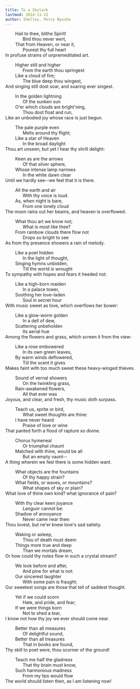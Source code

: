 ```yaml
---
title: To a Skylark
lastmod: 2014-11-22
author: Shelley, Percy Bysshe
---
```

&nbsp;&nbsp;&nbsp; &nbsp;&nbsp;&nbsp; Hail to thee, blithe Spirit!  
&nbsp;&nbsp;&nbsp; &nbsp;&nbsp;&nbsp; &nbsp;&nbsp;&nbsp; &nbsp; Bird thou never wert,  
&nbsp;&nbsp;&nbsp; &nbsp;&nbsp;&nbsp; That from Heaven, or near it,  
&nbsp;&nbsp;&nbsp; &nbsp;&nbsp;&nbsp; &nbsp;&nbsp;&nbsp; &nbsp; Pourest thy full heart  
In profuse strains of unpremeditated art.  

&nbsp;&nbsp;&nbsp; &nbsp;&nbsp;&nbsp; Higher still and higher  
&nbsp;&nbsp;&nbsp; &nbsp;&nbsp;&nbsp; &nbsp;&nbsp;&nbsp; &nbsp; From the earth thou springest  
&nbsp;&nbsp;&nbsp; &nbsp;&nbsp;&nbsp; Like a cloud of fire;  
&nbsp;&nbsp;&nbsp; &nbsp;&nbsp;&nbsp; &nbsp;&nbsp;&nbsp; &nbsp; The blue deep thou wingest,  
And singing still dost soar, and soaring ever singest.  

&nbsp;&nbsp;&nbsp; &nbsp;&nbsp;&nbsp; In the golden lightning  
&nbsp;&nbsp;&nbsp; &nbsp;&nbsp;&nbsp; &nbsp;&nbsp;&nbsp; &nbsp; Of the sunken sun  
&nbsp;&nbsp;&nbsp; &nbsp;&nbsp;&nbsp; O'er which clouds are bright'ning,  
&nbsp;&nbsp;&nbsp; &nbsp;&nbsp;&nbsp; &nbsp;&nbsp;&nbsp; &nbsp; Thou dost float and run,  
Like an unbodied joy whose race is just begun.  

&nbsp;&nbsp;&nbsp; &nbsp;&nbsp;&nbsp; The pale purple even  
&nbsp;&nbsp;&nbsp; &nbsp;&nbsp;&nbsp; &nbsp;&nbsp;&nbsp; &nbsp; Melts around thy flight;  
&nbsp;&nbsp;&nbsp; &nbsp;&nbsp;&nbsp; Like a star of Heaven  
&nbsp;&nbsp;&nbsp; &nbsp;&nbsp;&nbsp; &nbsp;&nbsp;&nbsp; &nbsp; In the broad daylight  
Thou art unseen, but yet I hear thy shrill delight:  

&nbsp;&nbsp;&nbsp; &nbsp;&nbsp;&nbsp; Keen as are the arrows  
&nbsp;&nbsp;&nbsp; &nbsp;&nbsp;&nbsp; &nbsp;&nbsp;&nbsp; &nbsp; Of that silver sphere,  
&nbsp;&nbsp;&nbsp; &nbsp;&nbsp;&nbsp; Whose intense lamp narrows  
&nbsp;&nbsp;&nbsp; &nbsp;&nbsp;&nbsp; &nbsp;&nbsp;&nbsp; &nbsp; In the white dawn clear  
Until we hardly see--we feel that it is there.  

&nbsp;&nbsp;&nbsp; &nbsp;&nbsp;&nbsp; All the earth and air  
&nbsp;&nbsp;&nbsp; &nbsp;&nbsp;&nbsp; &nbsp;&nbsp;&nbsp; &nbsp; With thy voice is loud.  
&nbsp;&nbsp;&nbsp; &nbsp;&nbsp;&nbsp; As, when night is bare,  
&nbsp;&nbsp;&nbsp; &nbsp;&nbsp;&nbsp; &nbsp;&nbsp;&nbsp; &nbsp; From one lonely cloud  
The moon rains out her beams, and heaven is overflowed.  

&nbsp;&nbsp;&nbsp; &nbsp;&nbsp;&nbsp; What thou art we know not;  
&nbsp;&nbsp;&nbsp; &nbsp;&nbsp;&nbsp; &nbsp;&nbsp;&nbsp; &nbsp; What is most like thee?  
&nbsp;&nbsp;&nbsp; &nbsp;&nbsp;&nbsp; From rainbow clouds there flow not  
&nbsp;&nbsp;&nbsp; &nbsp;&nbsp;&nbsp; &nbsp;&nbsp;&nbsp; &nbsp; Drops so bright to see  
As from thy presence showers a rain of melody.  

&nbsp;&nbsp;&nbsp; &nbsp;&nbsp;&nbsp; Like a poet hidden  
&nbsp;&nbsp;&nbsp; &nbsp;&nbsp;&nbsp; &nbsp;&nbsp;&nbsp; &nbsp; In the light of thought,  
&nbsp;&nbsp;&nbsp; &nbsp;&nbsp;&nbsp; Singing hymns unbidden,  
&nbsp;&nbsp;&nbsp; &nbsp;&nbsp;&nbsp; &nbsp;&nbsp;&nbsp; &nbsp; Till the world is wrought  
To sympathy with hopes and fears it heeded not:  

&nbsp;&nbsp;&nbsp; &nbsp;&nbsp;&nbsp; Like a high-born maiden  
&nbsp;&nbsp;&nbsp; &nbsp;&nbsp;&nbsp; &nbsp;&nbsp;&nbsp; &nbsp; In a palace tower,  
&nbsp;&nbsp;&nbsp; &nbsp;&nbsp;&nbsp; Soothing her love-laden  
&nbsp;&nbsp;&nbsp; &nbsp;&nbsp;&nbsp; &nbsp;&nbsp;&nbsp; &nbsp; Soul in secret hour  
With music sweet as love, which overflows her bower:  

&nbsp;&nbsp;&nbsp; &nbsp;&nbsp;&nbsp; Like a glow-worm golden  
&nbsp;&nbsp;&nbsp; &nbsp;&nbsp;&nbsp; &nbsp;&nbsp;&nbsp; &nbsp; In a dell of dew,  
&nbsp;&nbsp;&nbsp; &nbsp;&nbsp;&nbsp; Scattering unbeholden  
&nbsp;&nbsp;&nbsp; &nbsp;&nbsp;&nbsp; &nbsp;&nbsp;&nbsp; &nbsp; Its aerial hue  
Among the flowers and grass, which screen it from the view:  

&nbsp;&nbsp;&nbsp; &nbsp;&nbsp;&nbsp; Like a rose embowered  
&nbsp;&nbsp;&nbsp; &nbsp;&nbsp;&nbsp; &nbsp;&nbsp;&nbsp; &nbsp; In its own green leaves,  
&nbsp;&nbsp;&nbsp; &nbsp;&nbsp;&nbsp; By warm winds deflowered,  
&nbsp;&nbsp;&nbsp; &nbsp;&nbsp;&nbsp; &nbsp;&nbsp;&nbsp; &nbsp; Till the scent it gives  
Makes faint with too much sweet these heavy-winged thieves.  

&nbsp;&nbsp;&nbsp; &nbsp;&nbsp;&nbsp; Sound of vernal showers  
&nbsp;&nbsp;&nbsp; &nbsp;&nbsp;&nbsp; &nbsp;&nbsp;&nbsp; &nbsp; On the twinkling grass,  
&nbsp;&nbsp;&nbsp; &nbsp;&nbsp;&nbsp; Rain-awakened flowers,  
&nbsp;&nbsp;&nbsp; &nbsp;&nbsp;&nbsp; &nbsp;&nbsp;&nbsp; &nbsp; All that ever was  
Joyous, and clear, and fresh, thy music doth surpass.  

&nbsp;&nbsp;&nbsp; &nbsp;&nbsp;&nbsp; Teach us, sprite or bird,  
&nbsp;&nbsp;&nbsp; &nbsp;&nbsp;&nbsp; &nbsp;&nbsp;&nbsp; &nbsp; What sweet thoughts are thine:  
&nbsp;&nbsp;&nbsp; &nbsp;&nbsp;&nbsp; I have never heard  
&nbsp;&nbsp;&nbsp; &nbsp;&nbsp;&nbsp; &nbsp;&nbsp;&nbsp; &nbsp; Praise of love or wine  
That panted forth a flood of rapture so divine.  

&nbsp;&nbsp;&nbsp; &nbsp;&nbsp;&nbsp; Chorus hymeneal  
&nbsp;&nbsp;&nbsp; &nbsp;&nbsp;&nbsp; &nbsp;&nbsp;&nbsp; &nbsp; Or triumphal chaunt  
&nbsp;&nbsp;&nbsp; &nbsp;&nbsp;&nbsp; Matched with thine, would be all  
&nbsp;&nbsp;&nbsp; &nbsp;&nbsp;&nbsp; &nbsp;&nbsp;&nbsp; &nbsp; But an empty vaunt--  
A thing wherein we feel there is some hidden want.  

&nbsp;&nbsp;&nbsp; &nbsp;&nbsp;&nbsp; What objects are the fountains  
&nbsp;&nbsp;&nbsp; &nbsp;&nbsp;&nbsp; &nbsp;&nbsp;&nbsp; &nbsp; Of thy happy strain?  
&nbsp;&nbsp;&nbsp; &nbsp;&nbsp;&nbsp; What fields, or waves, or mountains?  
&nbsp;&nbsp;&nbsp; &nbsp;&nbsp;&nbsp; &nbsp;&nbsp;&nbsp; &nbsp; What shapes of sky or plain?  
What love of thine own kind? what ignorance of pain?  

&nbsp;&nbsp;&nbsp; &nbsp;&nbsp;&nbsp; With thy clear keen joyance  
&nbsp;&nbsp;&nbsp; &nbsp;&nbsp;&nbsp; &nbsp;&nbsp;&nbsp; &nbsp; Languor cannot be:  
&nbsp;&nbsp;&nbsp; &nbsp;&nbsp;&nbsp; Shadow of annoyance  
&nbsp;&nbsp;&nbsp; &nbsp;&nbsp;&nbsp; &nbsp;&nbsp;&nbsp; &nbsp; Never came near thee:  
Thou lovest, but ne'er knew love's sad satiety.  

&nbsp;&nbsp;&nbsp; &nbsp;&nbsp;&nbsp; Waking or asleep,  
&nbsp;&nbsp;&nbsp; &nbsp;&nbsp;&nbsp; &nbsp;&nbsp;&nbsp; &nbsp; Thou of death must deem  
&nbsp;&nbsp;&nbsp; &nbsp;&nbsp;&nbsp; Things more true and deep  
&nbsp;&nbsp;&nbsp; &nbsp;&nbsp;&nbsp; &nbsp;&nbsp;&nbsp; &nbsp; Than we mortals dream,  
Or how could thy notes flow in such a crystal stream?  

&nbsp;&nbsp;&nbsp; &nbsp;&nbsp;&nbsp; We look before and after,  
&nbsp;&nbsp;&nbsp; &nbsp;&nbsp;&nbsp; &nbsp;&nbsp;&nbsp; &nbsp; And pine for what is not:  
&nbsp;&nbsp;&nbsp; &nbsp;&nbsp;&nbsp; Our sincerest laughter  
&nbsp;&nbsp;&nbsp; &nbsp;&nbsp;&nbsp; &nbsp;&nbsp;&nbsp; &nbsp; With some pain is fraught;  
Our sweetest songs are those that tell of saddest thought.  

&nbsp;&nbsp;&nbsp; &nbsp;&nbsp;&nbsp; Yet if we could scorn  
&nbsp;&nbsp;&nbsp; &nbsp;&nbsp;&nbsp; &nbsp;&nbsp;&nbsp; &nbsp; Hate, and pride, and fear;  
&nbsp;&nbsp;&nbsp; &nbsp;&nbsp;&nbsp; If we were things born  
&nbsp;&nbsp;&nbsp; &nbsp;&nbsp;&nbsp; &nbsp;&nbsp;&nbsp; &nbsp; Not to shed a tear,  
I know not how thy joy we ever should come near.  

&nbsp;&nbsp;&nbsp; &nbsp;&nbsp;&nbsp; Better than all measures  
&nbsp;&nbsp;&nbsp; &nbsp;&nbsp;&nbsp; &nbsp;&nbsp;&nbsp; &nbsp; Of delightful sound,  
&nbsp;&nbsp;&nbsp; &nbsp;&nbsp;&nbsp; Better than all treasures  
&nbsp;&nbsp;&nbsp; &nbsp;&nbsp;&nbsp; &nbsp;&nbsp;&nbsp; &nbsp; That in books are found,  
Thy skill to poet were, thou scorner of the ground!  

&nbsp;&nbsp;&nbsp; &nbsp;&nbsp;&nbsp; Teach me half the gladness  
&nbsp;&nbsp;&nbsp; &nbsp;&nbsp;&nbsp; &nbsp;&nbsp;&nbsp; &nbsp; That thy brain must know,  
&nbsp;&nbsp;&nbsp; &nbsp;&nbsp;&nbsp; Such harmonious madness  
&nbsp;&nbsp;&nbsp; &nbsp;&nbsp;&nbsp; &nbsp;&nbsp;&nbsp; &nbsp; From my lips would flow  
The world should listen then, as I am listening now!<br />

